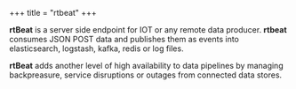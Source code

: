 +++
title = "rtbeat"
+++


**rtBeat** is a server side endpoint for IOT or any remote data producer. **rtbeat** consumes JSON POST data and publishes them as events into elasticsearch, logstash, kafka, redis or log files.

**rtBeat** adds another level of high availability to data pipelines by managing backpreasure, service disruptions or outages from connected data stores.

<!--more-->


